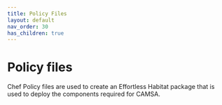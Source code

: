 ```yaml
---
title: Policy Files
layout: default
nav_order: 30
has_children: true
---
```


# Policy files

Chef Policy files are used to create an Effortless Habitat package that is used to deploy the components required for CAMSA.